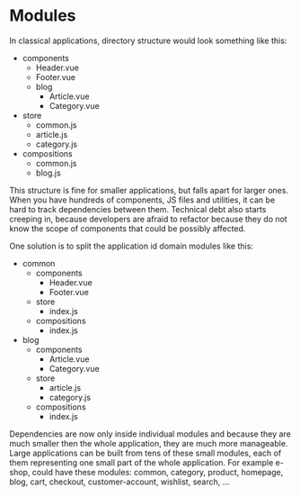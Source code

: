 # Modules

In classical applications, directory structure would look something like this:

- components
  - Header.vue
  - Footer.vue
  - blog
    - Article.vue
    - Category.vue
- store
  - common.js
  - article.js
  - category.js
- compositions
  - common.js
  - blog.js

This structure is fine for smaller applications, but falls apart for larger ones. When you have hundreds of components, JS files and utilities, it can be hard to track dependencies between them. Technical debt also starts creeping in, because developers are afraid to refactor because they do not know the scope of components that could be possibly affected.

One solution is to split the application id domain modules like this:

- common
  - components
    - Header.vue
    - Footer.vue
  - store
    - index.js
  - compositions
    - index.js
- blog
  - components
    - Article.vue
    - Category.vue
  - store
    - article.js
    - category.js
  - compositions
    - index.js

Dependencies are now only inside individual modules and because they are much smaller then the whole application, they are much more manageable. Large applications can be built from tens of these small modules, each of them representing one small part of the whole application. For example e-shop, could have these modules: common, category, product, homepage, blog, cart, checkout, customer-account, wishlist, search, ...
